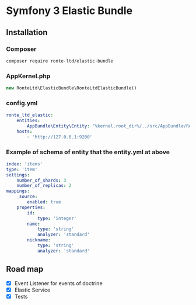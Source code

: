 # Symfony 3 Elastic Bundle
## Installation
### Composer
```sh
composer require ronte-ltd/elastic-bundle
```
### AppKernel.php
```php
new RonteLtd\ElasticBundle\RonteLtdElasticBundle()

```
### config.yml
```yaml
ronte_ltd_elastic:
    entities:
        AppBundle\Entity\Entity: "%kernel.root_dir%/../src/AppBundle/Resources/schema/entity.yml"
    hosts:
        - 'http://127.0.0.1:9200'
```

### Example of schema of entity that the entity.yml at above
```yaml
index: 'items'
type: 'item'
settings:
    number_of_shards: 3
    number_of_replicas: 2
mappings:
    _source:
        enabled: true
    properties:
        id:
            type: 'integer'
        name:
            type: 'string'
            analyzer: 'standard'
        nickname:
            type: 'string'
            analyzer: 'standard'
```
## Road map
- [x] Event Listener for events of doctrine
- [x] Elastic Service
- [x] Tests